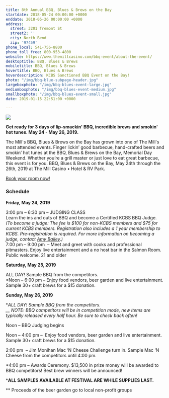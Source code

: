```yaml
---
title: 8th Annual BBQ, Blues & Brews on the Bay
startdate: 2018-05-24 00:00:00 +0000
enddate: 2018-05-26 00:00:00 +0000
address:
  street: 3201 Tremont St
  street2: ''
  city: North Bend
  zip: '97459'
phone_local: 541-756-8800
phone_toll_free: 800-953-4800
website: https://www.themillcasino.com/bbq-event/about-the-event/
desktoptitle: BBQ, Blues & Brews
mobiletitle: BBQ, Blues & Brews
hovertitle: BBQ, Blues & Brews
hoverdescription: KCBS Sanctioned BBQ Event on the Bay!
photo: "/img/bbq-blue-subpage-header.jpg"
largeboxphoto: "/img/bbq-blues-event-large.jpg"
mediumboxphoto: "/img/bbq-blues-event-medium.jpg"
smallboxphoto: "/img/bbq-blues-event-small.jpg"
date: 2019-01-15 22:51:00 +0000

---
```

![](/img/bbq-event-page-695-x-322.jpg)

**Get ready for 3 days of lip-smackin' BBQ, incredible brews and smokin' hot tunes. May 24 - May 26, 2019.**

The Mill's BBQ, Blues & Brews on the Bay has grown into one of The Mill's most attended events. Finger lickin’ good barbecue, hand-crafted beers and smokin’ hot tunes at the BBQ, Blues & Brews on the Bay, Memorial Day Weekend. Whether you’re a grill master or just love to eat great barbecue, this event is for you. BBQ, Blues & Brews on the Bay, May 24th through the 26th, 2019 at The Mill Casino • Hotel & RV Park.

[Book your room now!](https://oregonsadventurecoast.com/lodging/ "Lodging on Oregon's Adventure Coast!")

### Schedule

**Friday, May 24, 2019**

3:00 pm – 6:30 pm – JUDGING CLASS  
Learn the ins and outs of BBQ and become a Certified KCBS BBQ Judge.  
_(To become a judge: The fee is $100 for non-KCBS members and $75 for current KCBS members. Registration also includes a 1 year membership to KCBS. Pre-registration is required. For more information on becoming a judge, contact_ [_Amy Bailey_](mailto:abailey@themillcasino.com)_.)_  
7:00 pm – 9:00 pm  – Meet and greet with cooks and professional pitmasters. Enjoy live entertainment and a no host ba­r in the Salmon Room. Public welcome. 21 and older

**Saturday, May 25, 2019**

ALL DAY! Sample BBQ from the competitors.  
\*Noon – 6:00 pm – Enjoy food vendors, beer garden and live entertainment. Sample 30+ craft brews for a $15 donation.

**Sunday, May 26, 2019**

\*_ALL DAY! Sample BBQ from the competitors.  
__ NOTE: BBQ competitors will be in competition mode, new items are typically released every half hour. Be sure to check back often!_

Noon – BBQ Judging begins

Noon – 4:00 pm –  Enjoy food vendors, beer garden and live entertainment. Sample 30+ craft brews for a $15 donation.

2:00 pm  – Jim Monihan Mac ‘N Cheese Challenge turn in. Sample Mac ‘N Cheese from the competitors until 4:00 pm.

\*4:00 pm – Awards Ceremony. $13,500 in prize money will be awarded to BBQ competitors! Best brew winners will be announced!

\***ALL SAMPLES AVAILABLE AT FESTIVAL ARE WHILE SUPPLIES LAST.**

\** Proceeds of the beer garden go to local non-profit groups